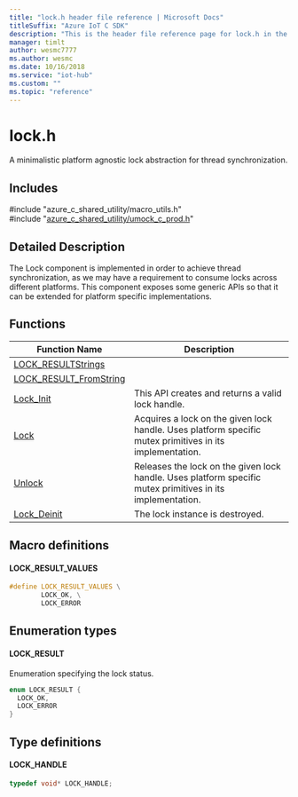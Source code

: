 ```yaml
---                             
title: "lock.h header file reference | Microsoft Docs" 
titleSuffix: "Azure IoT C SDK"            
description: "This is the header file reference page for lock.h in the Azure IoT C SDK. This SDK is used with Azure IoT Hub and Azure IoT Hub Device Provisioning Service"            
manager: timlt                 
author: wesmc7777              
ms.author: wesmc               
ms.date: 10/16/2018                    
ms.service: "iot-hub"             
ms.custom: ""                
ms.topic: "reference"        
---                            
```


# lock.h 

A minimalistic platform agnostic lock abstraction for thread synchronization.

## Includes

\#include "azure_c_shared_utility/macro_utils.h"  
\#include "[azure_c_shared_utility/umock_c_prod.h](umock-c-prod-h.md)"  

## Detailed Description

The Lock component is implemented in order to achieve thread synchronization, as we may have a requirement to consume locks across different platforms. This component exposes some generic APIs so that it can be extended for platform specific implementations.

## Functions

Function Name                  | Description                                
--------------------------------|---------------------------------------------
[LOCK_RESULTStrings](./lock-h/lock-resultstrings.md)            | 
[LOCK_RESULT_FromString](./lock-h/lock-result-fromstring.md)            | 
[Lock_Init](./lock-h/lock-init.md)            | This API creates and returns a valid lock handle.
[Lock](./lock-h/lock.md)            | Acquires a lock on the given lock handle. Uses platform specific mutex primitives in its implementation.
[Unlock](./lock-h/unlock.md)            | Releases the lock on the given lock handle. Uses platform specific mutex primitives in its implementation.
[Lock_Deinit](./lock-h/lock-deinit.md)            | The lock instance is destroyed.

## Macro definitions

#### LOCK_RESULT_VALUES

```C
#define LOCK_RESULT_VALUES \
        LOCK_OK, \
        LOCK_ERROR 
```

## Enumeration types

#### LOCK_RESULT

Enumeration specifying the lock status. 

```C
enum LOCK_RESULT {
  LOCK_OK,
  LOCK_ERROR
}
```

## Type definitions

#### LOCK_HANDLE

```C
typedef void* LOCK_HANDLE;
```

